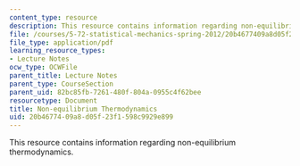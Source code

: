 ```yaml
---
content_type: resource
description: This resource contains information regarding non-equilibrium thermodynamics.
file: /courses/5-72-statistical-mechanics-spring-2012/20b4677409a8d05f23f1598c9929e899_MIT5_72S12_master2.pdf
file_type: application/pdf
learning_resource_types:
- Lecture Notes
ocw_type: OCWFile
parent_title: Lecture Notes
parent_type: CourseSection
parent_uid: 82bc85fb-7261-480f-804a-0955c4f62bee
resourcetype: Document
title: Non-equilibrium Thermodynamics
uid: 20b46774-09a8-d05f-23f1-598c9929e899
---
```

This resource contains information regarding non-equilibrium thermodynamics.

